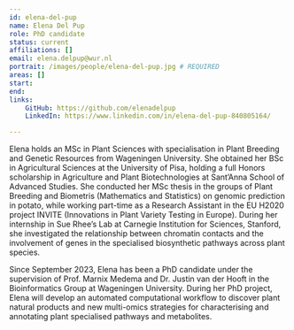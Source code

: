 ```yaml
---
id: elena-del-pup
name: Elena Del Pup
role: PhD candidate
status: current
affiliations: []
email: elena.delpup@wur.nl
portrait: /images/people/elena-del-pup.jpg # REQUIRED
areas: []
start:
end:
links: 
    GitHub: https://github.com/elenadelpup
    LinkedIn: https://www.linkedin.com/in/elena-del-pup-840805164/

---
```


Elena holds an MSc in Plant Sciences with specialisation in Plant Breeding and Genetic Resources from Wageningen University. She obtained her BSc in Agricultural Sciences at the University of Pisa, holding a full Honors scholarship in Agriculture and Plant Biotechnologies at Sant’Anna School of Advanced Studies. She conducted her MSc thesis in the groups of Plant Breeding and Biometris (Mathematics and Statistics) on genomic prediction in potato, while working part-time as a Research Assistant in the EU H2020 project INVITE (Innovations in Plant Variety Testing in Europe). During her internship in Sue Rhee’s Lab at Carnegie Institution for Sciences, Stanford, she investigated the relationship between chromatin contacts and the involvement of genes in the specialised biosynthetic pathways across plant species.

Since September 2023, Elena has been a PhD candidate under the supervision of Prof. Marnix Medema and Dr. Justin van der Hooft in the Bioinformatics Group at Wageningen University. During her PhD project, Elena will develop an automated computational workflow to discover plant natural products and new multi-omics strategies for characterising and annotating plant specialised pathways and metabolites.